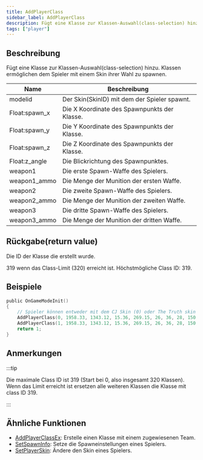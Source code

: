 ```yaml
---
title: AddPlayerClass
sidebar_label: AddPlayerClass
description: Fügt eine Klasse zur Klassen-Auswahl(class-selection) hinzu.
tags: ["player"]
---
```


## Beschreibung

Fügt eine Klasse zur Klassen-Auswahl(class-selection) hinzu. Klassen ermöglichen dem Spieler mit einem Skin ihrer Wahl zu spawnen.

| Name          | Beschreibung                                                   |
| ------------- | ------------------------------------------------------------- |
| modelid       | Der Skin(SkinID) mit dem der Spieler spawnt.                    |
| Float:spawn_x | Die X Koordinate des Spawnpunkts der Klasse.             |
| Float:spawn_y | Die Y Koordinate des Spawnpunkts der Klasse.             |
| Float:spawn_z | Die Z Koordinate des Spawnpunkts der Klasse.             |
| Float:z_angle | Die Blickrichtung des Spawnpunktes. |
| weapon1       | Die erste Spawn-Waffe des Spielers.                        |
| weapon1_ammo  | Die Menge der Munition der ersten Waffe.        |
| weapon2       | Die zweite Spawn-Waffe des Spielers.                       |
| weapon2_ammo  | Die Menge der Munition der zweiten Waffe.         |
| weapon3       | Die dritte Spawn-Waffe des Spielers.                        |
| weapon3_ammo  | Die Menge der Munition der dritten Waffe.          |

## Rückgabe(return value)

Die ID der Klasse die erstellt wurde.

319 wenn das Class-Limit (320) erreicht ist. Höchstmögliche Class ID: 319.

## Beispiele

```c
public OnGameModeInit()
{
    // Spieler können entweder mit dem CJ Skin (0) oder The Truth skin (1) spawnen.
    AddPlayerClass(0, 1958.33, 1343.12, 15.36, 269.15, 26, 36, 28, 150, 0, 0); // CJ
    AddPlayerClass(1, 1958.33, 1343.12, 15.36, 269.15, 26, 36, 28, 150, 0, 0); // The Truth
    return 1;
}
```

## Anmerkungen

:::tip

Die maximale Class ID ist 319 (Start bei 0, also insgesamt 320 Klassen). Wenn das Limit erreicht ist ersetzen alle weiteren Klassen die Klasse mit class ID 319.

:::

## Ähnliche Funktionen

- [AddPlayerClassEx](AddPlayerClassEx): Erstelle einen Klasse mit einem zugewiesenen Team.
- [SetSpawnInfo](SetSpawnInfo): Setze die Spawneinstellungen eines Spielers.
- [SetPlayerSkin](SetPlayerSkin): Ändere den Skin eines Spielers.
